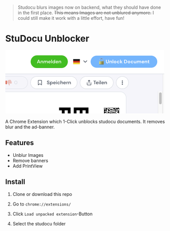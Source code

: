 > Studocu blurs images now on backend, what they should have done in the first place. <del>This means Images are not unblured anymore.</del> I could still make it work with a little effort, have fun!
# StuDocu Unblocker

![button](https://github.com/mono424/studocu_unblocker/blob/main/img/cover.png "Button")

A Chrome Extension which 1-Click unblocks studocu documents. It removes blur and the ad-banner.

## Features

- Unblur Images
- Remove banners
- Add PrintView

## Install

1. Clone or download this repo

2. Go to `chrome://extensions/`

3. Click `Load unpacked extension`-Button

4. Select the studocu folder
